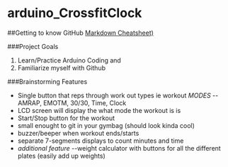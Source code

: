 # arduino_CrossfitClock

##Getting to know GitHub
[Markdown Cheatsheet)](https://github.com/adam-p/markdown-here/wiki/Markdown-Cheatsheet)

###Project Goals
1. Learn/Practice Arduino Coding and 
2. Familiarize myself with Github

###Brainstorming Features
- Single button that reps through work out types ie workout *MODES*
  --AMRAP, EMOTM, 30/30, Time, Clock 
- LCD screen will display the what mode the workout is is 
- Start/Stop button for the workout
- small enought to git in your gymbag (should look kinda cool)
- buzzer/beeper when workout ends/starts
- separate 7-segments displays to count minutes and time
- *additional feature* 
  --weight calculator with buttons for all the different plates (easily add up weights)
